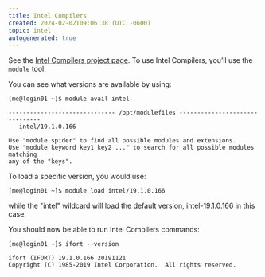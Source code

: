 ```yaml
---
title: Intel Compilers
created: 2024-02-02T09:06:38 (UTC -0600)
topic: intel
autogenerated: true
---
```

<!-- This file was automatically generated. To edit, modify software_packages.yml . -->
See the [Intel Compilers project page](https://software.intel.com/content/www/us/en/develop/tools/parallel-studio-xe.html). To use Intel Compilers, you’ll use the `module` tool.

You can see what versions are available by using:
```
[me@login01 ~]$ module avail intel

------------------------------ /opt/modulefiles -------------------------------
   intel/19.1.0.166

Use "module spider" to find all possible modules and extensions.
Use "module keyword key1 key2 ..." to search for all possible modules matching
any of the "keys".
```

To load a specific version, you would use:
```
[me@login01 ~]$ module load intel/19.1.0.166
```

while the "intel" wildcard will load the default version, intel-19.1.0.166 in this case.

You should now be able to run Intel Compilers commands:
```
[me@login01 ~]$ ifort --version
```
```
ifort (IFORT) 19.1.0.166 20191121
Copyright (C) 1985-2019 Intel Corporation.  All rights reserved.
```

